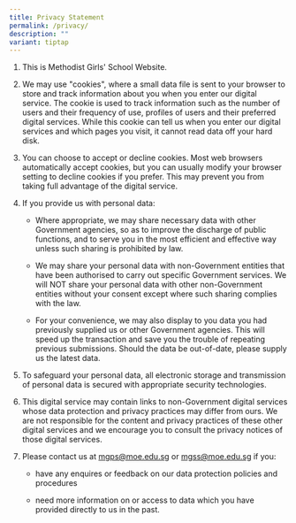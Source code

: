 ```yaml
---
title: Privacy Statement
permalink: /privacy/
description: ""
variant: tiptap
---
```

<ol data-tight="true" class="tight"><li><p>This is Methodist Girls' School Website.</p></li><li><p>We may use "cookies", where a small data file is sent to your browser to store and track information about you when you enter our digital service. The cookie is used to track information such as the number of users and their frequency of use, profiles of users and their preferred digital services. While this cookie can tell us when you enter our digital services and which pages you visit, it cannot read data off your hard disk.</p></li><li><p>You can choose to accept or decline cookies. Most web browsers automatically accept cookies, but you can usually modify your browser setting to decline cookies if you prefer. This may prevent you from taking full advantage of the digital service.</p></li><li><p>If you provide us with personal data:</p><ul data-tight="true" class="tight"><li><p>Where appropriate, we may share necessary data with other Government agencies, so as to improve the discharge of public functions, and to serve you in the most efficient and effective way unless such sharing is prohibited by law.</p></li><li><p>We may share your personal data with non-Government entities that have been authorised to carry out specific Government services. We will NOT share your personal data with other non-Government entities without your consent except where such sharing complies with the law.</p></li><li><p>For your convenience, we may also display to you data you had previously supplied us or other Government agencies. This will speed up the transaction and save you the trouble of repeating previous submissions. Should the data be out-of-date, please supply us the latest data.</p></li></ul></li><li><p>To safeguard your personal data, all electronic storage and transmission of personal data is secured with appropriate security technologies.</p></li><li><p>This digital service may contain links to non-Government digital services whose data protection and privacy practices may differ from ours. We are not responsible for the content and privacy practices of these other digital services and we encourage you to consult the privacy notices of those digital services.</p></li><li><p>Please contact us at&nbsp;<a href="mailto:mgps@moe.edu.sg" rel="noopener noreferrer nofollow" target="_blank">mgps@moe.edu.sg</a> or <a href="mailto:mgss@moe.edu.sg" rel="noopener noreferrer nofollow" target="_blank">mgss@moe.edu.sg</a>&nbsp;if you:</p><ul data-tight="true" class="tight"><li><p>have any enquires or feedback on our data protection policies and procedures</p></li><li><p>need more information on or access to data which you have provided directly to us in the past.</p></li></ul></li></ol><p></p>